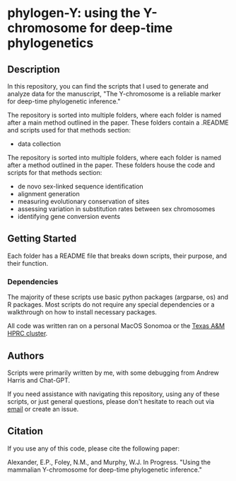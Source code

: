 # phylogen-Y: using the Y-chromosome for deep-time phylogenetics

## Description

In this repository, you can find the scripts that I used to generate and analyze data for the manuscript, "The Y-chromosome is a reliable marker for deep-time phylogenetic inference."

The repository is sorted into multiple folders, where each folder is named after a main method outlined in the paper. These folders contain a .README and scripts used for that methods section:
* data collection

The repository is sorted into multiple folders, where each folder is named after a method outlined in the paper. These folders house the code and scripts for that methods section:
* de novo sex-linked sequence identification
* alignment generation
* measuring evolutionary conservation of sites
* assessing variation in substitution rates between sex chromosomes
* identifying gene conversion events

## Getting Started
Each folder has a README file that breaks down scripts, their purpose, and their function.

### Dependencies
The majority of these scripts use basic python packages (argparse, os) and R packages. Most scripts do not require any special dependencies or a walkthrough on how to install necessary packages.

All code was written ran on a personal MacOS Sonomoa or the [Texas A&M HPRC cluster](https://hprc.tamu.edu).

## Authors
Scripts were primarily written by me, with some debugging from Andrew Harris and Chat-GPT.

If you need assistance with navigating this repository, using any of these scripts, or just general questions, please don't hesitate to reach out via [email](emmarie.alexander@tamu.edu) or create an issue.

## Citation
If you use any of this code, please cite the following paper:

Alexander, E.P., Foley, N.M., and Murphy, W.J. In Progress. "Using the mammalian Y-chromosome for deep-time phylogenetic inference."
